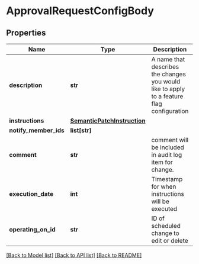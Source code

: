 # ApprovalRequestConfigBody

## Properties
Name | Type | Description | Notes
------------ | ------------- | ------------- | -------------
**description** | **str** | A name that describes the changes you would like to apply to a feature flag configuration | 
**instructions** | [**SemanticPatchInstruction**](SemanticPatchInstruction.md) |  | 
**notify_member_ids** | **list[str]** |  | 
**comment** | **str** | comment will be included in audit log item for change. | [optional] 
**execution_date** | **int** | Timestamp for when instructions will be executed | [optional] 
**operating_on_id** | **str** | ID of scheduled change to edit or delete | [optional] 

[[Back to Model list]](../README.md#documentation-for-models) [[Back to API list]](../README.md#documentation-for-api-endpoints) [[Back to README]](../README.md)


